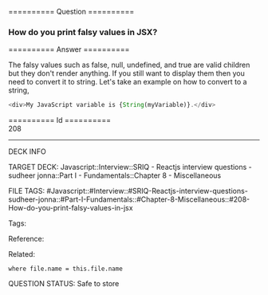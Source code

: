 ========== Question ==========  

### How do you print falsy values in JSX?  

========== Answer ==========  

The falsy values such as false, null, undefined, and true are valid children but
they don't render anything. If you still want to display them then you need to
convert it to string. Let's take an example on how to convert to a string,

```javascript
<div>My JavaScript variable is {String(myVariable)}.</div>
```

========== Id ==========  
208

---

DECK INFO

TARGET DECK: Javascript::Interview::SRIQ - Reactjs interview questions - sudheer jonna::Part I - Fundamentals::Chapter 8 - Miscellaneous

FILE TAGS: #Javascript::#Interview::#SRIQ-Reactjs-interview-questions-sudheer-jonna::#Part-I-Fundamentals::#Chapter-8-Miscellaneous::#208-How-do-you-print-falsy-values-in-jsx

Tags:

Reference:

Related:

```dataview
where file.name = this.file.name
```
QUESTION STATUS: Safe to store
